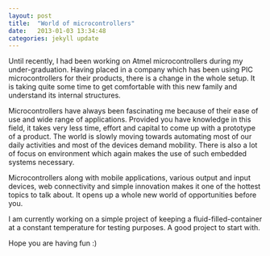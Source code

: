 ```yaml
---
layout: post
title:  "World of microcontrollers"
date:   2013-01-03 13:34:48
categories: jekyll update
---
```

Until recently, I had been working on Atmel microcontrollers during my under-graduation. Having placed in a company which has been using PIC microcontrollers for their products, there is a change in the whole setup. It is taking quite some time to get comfortable with this new family and understand its internal structures.

Microcontrollers have always been fascinating me because of their ease of use and wide range of applications. Provided you have knowledge in this field, it takes very less time, effort and capital to come up with a prototype of a product. The world is slowly moving towards automating most of our daily activities and most of the devices demand mobility. There is also a lot of focus on environment which again makes the use of such embedded systems necessary.

Microcontrollers along with mobile applications, various output and input devices, web connectivity and simple innovation makes it one of the hottest topics to talk about. It opens up a whole new world of opportunities before you.

I am currently working on a simple project of keeping a fluid-filled-container at a constant temperature for testing purposes. A good project to start with.

Hope you are having fun :)

[jekyll]:      http://jekyllrb.com
[jekyll-gh]:   https://github.com/jekyll/jekyll
[jekyll-help]: https://github.com/jekyll/jekyll-help
